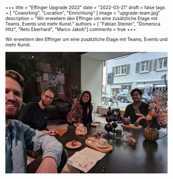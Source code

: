 +++
title = "Effinger Upgrade 2022"
date = "2022-03-21"
draft = false
tags = [ "Coworking", "Location", "Einrichtung" ]
image = "upgrade-team.jpg"
description = "Wir erweitern den Effinger um eine zusätzliche Etage mit Teams, Events und mehr Kunst."
authors = [ "Fabian Steiner", "Domenica Hitz", "Reto Eberhard", "Marco Jakob"]
comments = true
+++

<div class="lead">Wir erweitern den Effinger um eine zusätzliche Etage mit Teams, Events und mehr Kunst.</div>

![Effinger Upgrade Team](upgrade-team.jpg)
